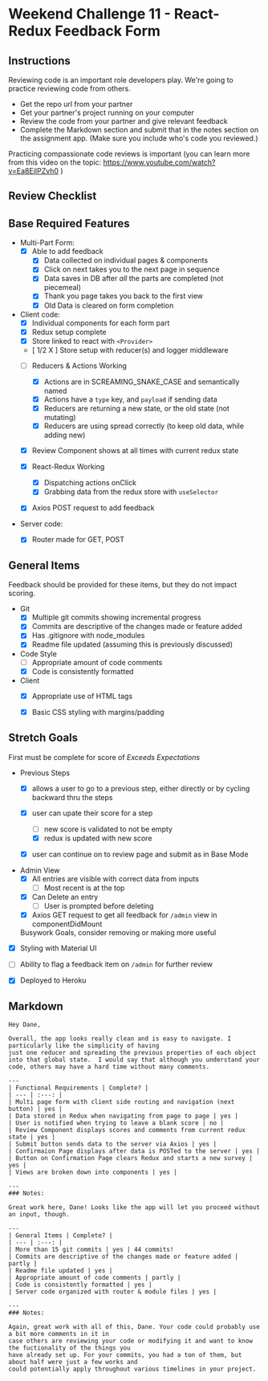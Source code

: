 # Weekend Challenge 11 - React-Redux Feedback Form

## Instructions

Reviewing code is an important role developers play. We're going to practice reviewing code from others.

- Get the repo url from your partner
- Get your partner's project running on your computer
- Review the code from your partner and give relevant feedback
- Complete the Markdown section and submit that in the notes section on the assignment app. (Make sure you include who's code you reviewed.)

Practicing compassionate code reviews is important (you can learn more from this video on the topic: https://www.youtube.com/watch?v=Ea8EiIPZvh0 )

## Review Checklist

## Base Required Features 

- Multi-Part Form:  
  - [X] Able to add feedback
    - [X] Data collected on individual pages & components
    - [X] Click on next takes you to the next page in sequence
    - [X] Data saves in DB after *all* the parts are completed (not piecemeal)
    - [X] Thank you page takes you back to the first view
    - [X] Old Data is cleared on form completion

- Client code:
  - [X]  Individual components for each form part
  - [X]  Redux setup complete
    - [X] Store linked to react with `<Provider>`
    - [ 1/2 X ] Store setup with reducer(s) and logger middleware 
  - [ ] Reducers & Actions Working
    - [X] Actions are in SCREAMING_SNAKE_CASE and semantically named
    - [X] Actions have a `type` key, and `payload` if sending data
    - [X] Reducers are returning a new state, or the old state (not mutating)
    - [X] Reducers are using spread correctly (to keep old data, while adding new)
  - [X] Review Component shows at all times with current redux state
  - [X] React-Redux Working
    - [X] Dispatching actions onClick
    - [X] Grabbing data from the redux store with `useSelector`
  - [X] Axios POST request to add feedback


- Server code:   
  - [X] Router made for GET, POST


## General Items
Feedback should be provided for these items, but they do not impact scoring.

- Git 
  - [X] Multiple git commits showing incremental progress
  - [X] Commits are descriptive of the changes made or feature added 
  - [X] Has .gitignore with node_modules
  - [X] Readme file updated (assuming this is previously discussed)
- Code Style 
  - [ ] Appropriate amount of code comments
  - [X] Code is consistently formatted
- Client
  - [X] Appropriate use of HTML tags
  - [X] Basic CSS styling with margins/padding


## Stretch Goals
First must be complete for score of  _Exceeds Expectations_

- Previous Steps
  - [X] allows a user to go to a previous step, either directly or by cycling backward thru the steps
  - [X] user can upate their score for a step
    - [ ] new score is validated to not be empty
    - [X] redux is updated with new score
  - [X] user can continue on to review page and submit as in Base Mode


- Admin View
  - [X] All entries are visible with correct data from inputs
    - [ ] Most recent is at the top
  - [X] Can Delete an entry
    - [ ] User is prompted before deleting
  - [X] Axios GET request to get all feedback for `/admin` view in componentDidMount

  Busywork Goals, consider removing or making more useful

- [X] Styling with Material UI
- [ ] Ability to flag a feedback item on `/admin` for further review
- [X] Deployed to Heroku


## Markdown

```
Hey Dane,

Overall, the app looks really clean and is easy to navigate. I particularly like the simplicity of having
just one reducer and spreading the previous properties of each object into that global state.  I would say that although you understand your code, others may have a hard time without many comments.

---
| Functional Requirements | Complete? |
| --- | :---: |
| Multi page form with client side routing and navigation (next button) | yes |
| Data stored in Redux when navigating from page to page | yes |
| User is notified when trying to leave a blank score | no |
| Review Component displays scores and comments from current redux state | yes |
| Submit button sends data to the server via Axios | yes |
| Confirmaion Page displays after data is POSTed to the server | yes |
| Button on Confirmation Page clears Redux and starts a new survey | yes |
| Views are broken down into components | yes |

---
### Notes:

Great work here, Dane! Looks like the app will let you proceed without an input, though.

---
| General Items | Complete? |
| --- | :---: |
| More than 15 git commits | yes | 44 commits!
| Commits are descriptive of the changes made or feature added | partly |
| Readme file updated | yes |
| Appropriate amount of code comments | partly |
| Code is consistently formatted | yes |
| Server code organized with router & module files | yes |

---
### Notes:

Again, great work with all of this, Dane. Your code could probably use a bit more comments in it in
case others are reviewing your code or modifying it and want to know the fuctionality of the things you
have already set up. For your commits, you had a ton of them, but about half were just a few works and
could potentially apply throughout various timelines in your project.

```
